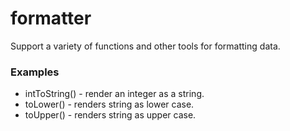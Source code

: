 formatter
=========

Support a variety of functions and other tools for
formatting data.

### Examples

* intToString() - render an integer as a string.
* toLower() - renders string as lower case.
* toUpper() - renders string as upper case.